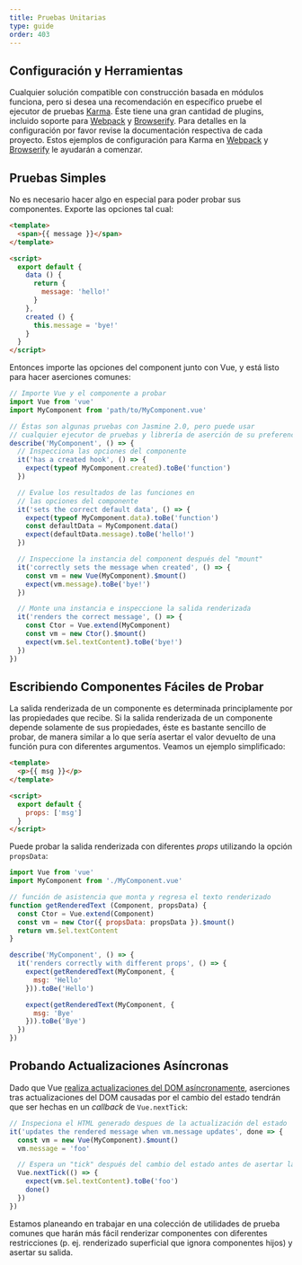 ```yaml
---
title: Pruebas Unitarias
type: guide
order: 403
---
```


## Configuración y Herramientas

Cualquier solución compatible con construcción basada en módulos funciona, pero si desea una recomendación en específico pruebe el ejecutor de pruebas [Karma](http://karma-runner.github.io). Éste tiene una gran cantidad de plugins, incluido soporte para [Webpack](https://github.com/webpack/karma-webpack) y [Browserify](https://github.com/Nikku/karma-browserify). Para detalles en la configuración por favor revise la documentación respectiva de cada proyecto. Estos ejemplos de configuración para Karma en [Webpack](https://github.com/vuejs-templates/webpack/blob/master/template/test/unit/karma.conf.js) y [Browserify](https://github.com/vuejs-templates/browserify/blob/master/template/karma.conf.js) le ayudarán a comenzar.

## Pruebas Simples

No es necesario hacer algo en especial para poder probar sus componentes. Exporte las opciones tal cual: 

``` html
<template>
  <span>{{ message }}</span>
</template>

<script>
  export default {
    data () {
      return {
        message: 'hello!'
      }
    },
    created () {
      this.message = 'bye!'
    }
  }
</script>
```

Entonces importe las opciones del component junto con Vue, y está listo para hacer aserciones comunes:

``` js
// Importe Vue y el componente a probar
import Vue from 'vue'
import MyComponent from 'path/to/MyComponent.vue'

// Éstas son algunas pruebas con Jasmine 2.0, pero puede usar
// cualquier ejecutor de pruebas y librería de aserción de su preferencia
describe('MyComponent', () => {
  // Inspecciona las opciones del componente
  it('has a created hook', () => {
    expect(typeof MyComponent.created).toBe('function')
  })

  // Evalue los resultados de las funciones en
  // las opciones del componente
  it('sets the correct default data', () => {
    expect(typeof MyComponent.data).toBe('function')
    const defaultData = MyComponent.data()
    expect(defaultData.message).toBe('hello!')
  })

  // Inspeccione la instancia del component después del "mount"
  it('correctly sets the message when created', () => {
    const vm = new Vue(MyComponent).$mount()
    expect(vm.message).toBe('bye!')
  })

  // Monte una instancia e inspeccione la salida renderizada
  it('renders the correct message', () => {
    const Ctor = Vue.extend(MyComponent)
    const vm = new Ctor().$mount()
    expect(vm.$el.textContent).toBe('bye!')
  })
})
```

## Escribiendo Componentes Fáciles de Probar

La salida renderizada de un componente es determinada principlamente por las propiedades que recibe. Si la salida renderizada de un componente depende solamente de sus propiedades, éste es bastante sencillo de probar, de manera similar a lo que sería asertar el valor devuelto de una función pura con diferentes argumentos. Veamos un ejemplo simplificado:

``` html
<template>
  <p>{{ msg }}</p>
</template>

<script>
  export default {
    props: ['msg']
  }
</script>
```

Puede probar la salida renderizada con diferentes _props_ utilizando la opción `propsData`:

``` js
import Vue from 'vue'
import MyComponent from './MyComponent.vue'

// función de asistencia que monta y regresa el texto renderizado
function getRenderedText (Component, propsData) {
  const Ctor = Vue.extend(Component)
  const vm = new Ctor({ propsData: propsData }).$mount()
  return vm.$el.textContent
}

describe('MyComponent', () => {
  it('renders correctly with different props', () => {
    expect(getRenderedText(MyComponent, {
      msg: 'Hello'
    })).toBe('Hello')

    expect(getRenderedText(MyComponent, {
      msg: 'Bye'
    })).toBe('Bye')
  })
})
```

## Probando Actualizaciones Asíncronas

Dado que Vue [realiza actualizaciones del DOM asíncronamente](reactivity.html#Async-Update-Queue), aserciones tras actualizaciones del DOM causadas por el cambio del estado tendrán que ser hechas en un _callback_ de `Vue.nextTick`:

``` js
// Inspeciona el HTML generado despues de la actualización del estado
it('updates the rendered message when vm.message updates', done => {
  const vm = new Vue(MyComponent).$mount()
  vm.message = 'foo'

  // Espera un "tick" después del cambio del estado antes de asertar las actualizaciones del DOM
  Vue.nextTick(() => {
    expect(vm.$el.textContent).toBe('foo')
    done()
  })
})
```

Estamos planeando en trabajar en una colección de utilidades de prueba comunes que harán más fácil renderizar componentes con diferentes restricciones (p. ej. renderizado superficial que ignora componentes hijos) y asertar su salida.
